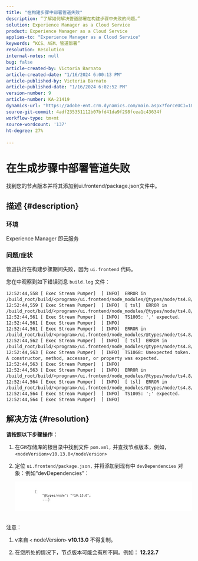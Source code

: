 ```yaml
---
title: "在构建步骤中部署管道失败"
description: “了解如何解决管道部署在构建步骤中失败的问题。”
solution: Experience Manager as a Cloud Service
product: Experience Manager as a Cloud Service
applies-to: "Experience Manager as a Cloud Service"
keywords: “KCS、AEM、管道部署”
resolution: Resolution
internal-notes: null
bug: false
article-created-by: Victoria Barnato
article-created-date: "1/16/2024 6:00:13 PM"
article-published-by: Victoria Barnato
article-published-date: "1/16/2024 6:02:52 PM"
version-number: 9
article-number: KA-21419
dynamics-url: "https://adobe-ent.crm.dynamics.com/main.aspx?forceUCI=1&pagetype=entityrecord&etn=knowledgearticle&id=97673214-99b4-ee11-a569-6045bd006704"
source-git-commit: 4adf235351112b07bfd41da9f298fcea1c43634f
workflow-type: tm+mt
source-wordcount: '137'
ht-degree: 27%

---
```


# 在生成步骤中部署管道失败


找到您的节点版本并将其添加到ui.frontend/package.json文件中。

## 描述 {#description}


### <b>环境</b>

Experience Manager 即云服务



### <b>问题/症状</b>

管道执行在构建步骤期间失败，因为 `ui.frontend` 代码。

您在中观察到如下错误消息 `build.log` 文件：




```
12:52:44,558 [ Exec Stream Pumper]  [ INFO]  ERROR in /build_root/build/<program>/ui.frontend/node_modules/@types/node/ts4.8/util.d.ts
12:52:44,559 [ Exec Stream Pumper]  [ INFO]  [ tsl]  ERROR in /build_root/build/<program>/ui.frontend/node_modules/@types/node/ts4.8/util.d.ts(1485,42)
12:52:44,561 [ Exec Stream Pumper]  [ INFO]  TS1005: ',' expected.
12:52:44,561 [ Exec Stream Pumper]  [ INFO] 
12:52:44,561 [ Exec Stream Pumper]  [ INFO]  ERROR in /build_root/build/<program>/ui.frontend/node_modules/@types/node/ts4.8/util.d.ts
12:52:44,562 [ Exec Stream Pumper]  [ INFO]  [ tsl]  ERROR in /build_root/build/<program>/ui.frontend/node_modules/@types/node/ts4.8/util.d.ts(1485,44)
12:52:44,563 [ Exec Stream Pumper]  [ INFO]  TS1068: Unexpected token. A constructor, method, accessor, or property was expected.
12:52:44,563 [ Exec Stream Pumper]  [ INFO] 
12:52:44,563 [ Exec Stream Pumper]  [ INFO]  ERROR in /build_root/build/<program>/ui.frontend/node_modules/@types/node/ts4.8/util.d.ts
12:52:44,564 [ Exec Stream Pumper]  [ INFO]  [ tsl]  ERROR in /build_root/build/<program>/ui.frontend/node_modules/@types/node/ts4.8/util.d.ts(1485,57)
12:52:44,564 [ Exec Stream Pumper]  [ INFO]  TS1005: ';' expected.
12:52:44,564 [ Exec Stream Pumper]  [ INFO]
```



## 解决方法 {#resolution}

<b>请按照以下步骤操作：</b>
1. 在Git存储库的根目录中找到文件 `pom.xml,` 并查找节点版本，例如， `<nodeVersion>v10.13.0</nodeVersion>`


2. 定位 `ui.frontend/package.json,` 并将添加到现有中 `devDependencies` 对象：例如“devDependencies”：

   ![](assets/007186ff-51eb-ed11-a7c6-6045bd006e5a.png)



<br>注意：<br>


1. v来自 `<` nodeVersion`>` <b>v10.13.0</b> 不得复制。


2. 在您所处的情况下，节点版本可能会有所不同。例如： <b>12.22.7</b>

